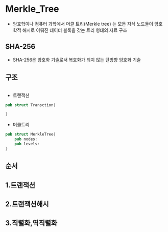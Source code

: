 # Merkle_Tree

- 암호학이나 컴퓨터 과학에서 머클 트리(Merkle tree) 는 모든 자식 노드들이 암호학적 해시로 이뤄진 데이터 블록을 갖는 트리 형태의 자료 구조

## SHA-256

- SHA-256은 암호화 기술로서 복호화가 되지 않는 단방향 암호화 기술

## 구조

```rs

```

- 트랜잭션

```rs
pub struct Transction{

}
```

- 머클트리

```rs
pub struct MerkleTree{
    pub nodes:
    pub levels:
}
```

## 순서

## 1.트랜잭션

## 2.트랜잭션해시

## 3.직렬화,역직렬화

